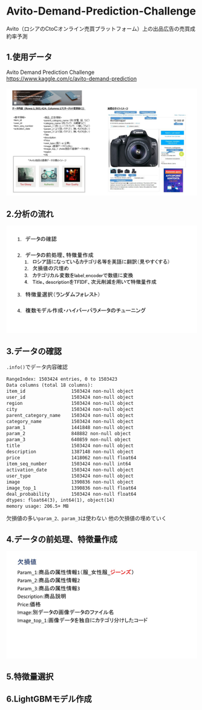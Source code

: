 # Avito-Demand-Prediction-Challenge<br>
Avito（ロシアのCtoCオンライン売買プラットフォーム）上の出品広告の売買成約率予測<br>
## 1.使用データ <br>
Avito Demand Prediction Challenge<br>
https://www.kaggle.com/c/avito-demand-prediction<br>
<br>
<img src="Images/001.jpg"><br>
## 2.分析の流れ <br>
<img src="Images/002.jpg"><br>

## 3.データの確認 <br>

`.info()`でデータ内容確認
<br>

```<class 'pandas.core.frame.DataFrame'>
RangeIndex: 1503424 entries, 0 to 1503423
Data columns (total 18 columns):
item_id                 1503424 non-null object
user_id                 1503424 non-null object
region                  1503424 non-null object
city                    1503424 non-null object
parent_category_name    1503424 non-null object
category_name           1503424 non-null object
param_1                 1441848 non-null object
param_2                 848882 non-null object
param_3                 640859 non-null object
title                   1503424 non-null object
description             1387148 non-null object
price                   1418062 non-null float64
item_seq_number         1503424 non-null int64
activation_date         1503424 non-null object
user_type               1503424 non-null object
image                   1390836 non-null object
image_top_1             1390836 non-null float64
deal_probability        1503424 non-null float64
dtypes: float64(3), int64(1), object(14)
memory usage: 206.5+ MB

```

欠損値の多い`param_2、param_3`は使わない
他の欠損値の埋めていく<br>

## 4.データの前処理、特徴量作成 <br>
<img src="Images/003.jpg"><br>

## 5.特徴量選択

## 6.LightGBMモデル作成

